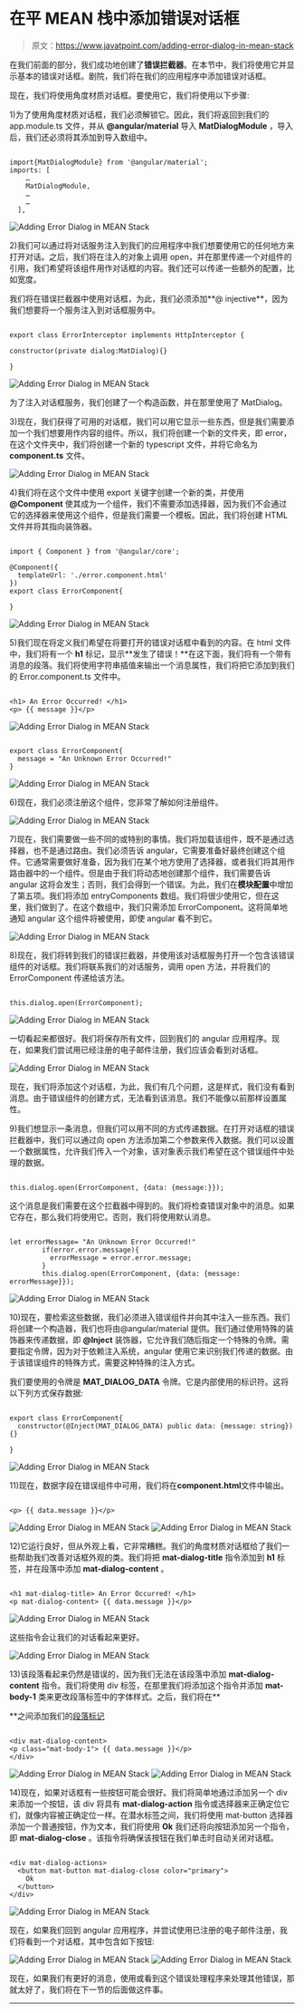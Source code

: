 # 在平 MEAN 栈中添加错误对话框

> 原文：<https://www.javatpoint.com/adding-error-dialog-in-mean-stack>

在我们前面的部分，我们成功地创建了**错误拦截器**。在本节中，我们将使用它并显示基本的错误对话框。剧院，我们将在我们的应用程序中添加错误对话框。

现在，我们将使用角度材质对话框。要使用它，我们将使用以下步骤:

1)为了使用角度材质对话框，我们必须解锁它。因此，我们将返回到我们的 app.module.ts 文件，并从 **@angular/material** 导入 **MatDialogModule** ，导入后，我们还必须将其添加到导入数组中。

```

import{MatDialogModule} from '@angular/material';
imports: [
    …
    MatDialogModule,
    …
    …
  ],

```

![Adding Error Dialog in MEAN Stack](img/eb9ca0ca98a47968e27d1dd4a2fb7c07.png)

2)我们可以通过将对话服务注入到我们的应用程序中我们想要使用它的任何地方来打开对话。之后，我们将在注入的对象上调用 open，并在那里传递一个对组件的引用，我们希望将该组件用作对话框的内容。我们还可以传递一些额外的配置，比如宽度。

我们将在错误拦截器中使用对话框，为此，我们必须添加**@ injective**，因为我们想要将一个服务注入到对话框服务中。

```

export class ErrorInterceptor implements HttpInterceptor {

constructor(private dialog:MatDialog){}

}

```

![Adding Error Dialog in MEAN Stack](img/36b3e6d82c53c8d0826c715d8bbd4d77.png)

为了注入对话框服务，我们创建了一个构造函数，并在那里使用了 MatDialog。

3)现在，我们获得了可用的对话框，我们可以用它显示一些东西，但是我们需要添加一个我们想要用作内容的组件。所以，我们将创建一个新的文件夹，即 error，在这个文件夹中，我们将创建一个新的 typescript 文件，并将它命名为 **component.ts** 文件。

![Adding Error Dialog in MEAN Stack](img/8d32a107c704a9fd05ecf85ad9f91824.png)

4)我们将在这个文件中使用 export 关键字创建一个新的类，并使用 **@Component** 使其成为一个组件，我们不需要添加选择器，因为我们不会通过它的选择器来使用这个组件，但是我们需要一个模板。因此，我们将创建 HTML 文件并将其指向装饰器。

```

import { Component } from '@angular/core';

@Component({
  templateUrl: './error.component.html'
})
export class ErrorComponent{

}

```

![Adding Error Dialog in MEAN Stack](img/00b3aa44e2fb90284a7f4ffcc447838d.png)

5)我们现在将定义我们希望在将要打开的错误对话框中看到的内容。在 html 文件中，我们将有一个 **h1** 标记，显示**发生了错误！**在这下面，我们将有一个带有消息的段落。我们将使用字符串插值来输出一个消息属性，我们将把它添加到我们的 Error.component.ts 文件中。

```

<h1> An Error Occurred! </h1>
<p> {{ message }}</p>

```

![Adding Error Dialog in MEAN Stack](img/478567d31a4ebbbf0bf9093b23279d9b.png)

```

export class ErrorComponent{
  message = "An Unknown Error Occurred!"
}

```

![Adding Error Dialog in MEAN Stack](img/eb70a8daa1ded6ffca7ad5b3c2fa0d64.png)

6)现在，我们必须注册这个组件，您非常了解如何注册组件。

![Adding Error Dialog in MEAN Stack](img/c480ed0e26550ef90be8ae0d90358535.png)

7)现在，我们需要做一些不同的或特别的事情。我们将加载该组件，既不是通过选择器，也不是通过路由。我们必须告诉 angular，它需要准备好最终创建这个组件。它通常需要做好准备，因为我们在某个地方使用了选择器，或者我们将其用作路由器中的一个组件。但是由于我们将动态地创建那个组件，我们需要告诉 angular 这将会发生；否则，我们会得到一个错误。为此，我们在**模块配置**中增加了第五项。我们将添加 entryComponents 数组。我们将很少使用它，但在这里，我们做到了。在这个数组中，我们只需添加 ErrorComponent。这将简单地通知 angular 这个组件将被使用，即使 angular 看不到它。

![Adding Error Dialog in MEAN Stack](img/3d870b4e46a3f46d0cee93b5a2344c01.png)

8)现在，我们将转到我们的错误拦截器，并使用该对话框服务打开一个包含该错误组件的对话框。我们将联系我们的对话服务，调用 open 方法，并将我们的 ErrorComponent 传递给该方法。

```

this.dialog.open(ErrorComponent);

```

![Adding Error Dialog in MEAN Stack](img/f4b1ec97f194b9c6be564074de9a190d.png)

一切看起来都很好。我们将保存所有文件，回到我们的 angular 应用程序。现在，如果我们尝试用已经注册的电子邮件注册，我们应该会看到对话框。

![Adding Error Dialog in MEAN Stack](img/0f23caddc5272504da830810203078da.png)

现在，我们将添加这个对话框，为此，我们有几个问题，这是样式，我们没有看到消息。由于错误组件的创建方式，无法看到该消息。我们不能像以前那样设置属性。

9)我们想显示一条消息，但我们可以用不同的方式传递数据。在打开对话框的错误拦截器中，我们可以通过向 open 方法添加第二个参数来传入数据。我们可以设置一个数据属性，允许我们传入一个对象，该对象表示我们希望在这个错误组件中处理的数据。

```

this.dialog.open(ErrorComponent, {data: {message:}});

```

这个消息是我们需要在这个拦截器中得到的。我们将检查错误对象中的消息。如果它存在，那么我们将使用它。否则，我们将使用默认消息。

```

let errorMessage= "An Unknown Error Occurred!"
        if(error.error.message){
          errorMessage = error.error.message;
        }
        this.dialog.open(ErrorComponent, {data: {message: errorMessage}});

```

![Adding Error Dialog in MEAN Stack](img/ec6f97a03eaf4944527e6b8a8d9d35d4.png)

10)现在，要检索这些数据，我们必须进入错误组件并向其中注入一些东西。我们将创建一个构造器，我们也将由@angular/material 提供。我们通过使用特殊的装饰器来传递数据，即 **@Inject** 装饰器，它允许我们随后指定一个特殊的令牌。需要指定令牌，因为对于依赖注入系统，angular 使用它来识别我们传递的数据。由于该错误组件的特殊方式，需要这种特殊的注入方式。

我们要使用的令牌是 **MAT_DIALOG_DATA** 令牌。它是内部使用的标识符。这将以下列方式保存数据:

```

export class ErrorComponent{
  constructor(@Inject(MAT_DIALOG_DATA) public data: {message: string}){}

}

```

![Adding Error Dialog in MEAN Stack](img/42c881c97b4f744b321680ca8e04ec09.png)

11)现在，数据字段在错误组件中可用，我们将在**component.html**文件中输出。

```

<p> {{ data.message }}</p>

```

![Adding Error Dialog in MEAN Stack](img/77f7bccf7d0d98a9253dbcf4d299f4ec.png)
![Adding Error Dialog in MEAN Stack](img/6928c3c2aefb3ab376ce3989d4a6790e.png)

12)它运行良好，但从外观上看，它非常糟糕。我们的角度材质对话框给了我们一些帮助我们改善对话框外观的类。我们将把 **mat-dialog-title** 指令添加到 **h1** 标签，并在段落中添加 **mat-dialog-content** 。

```

<h1 mat-dialog-title> An Error Occurred! </h1>
<p mat-dialog-content> {{ data.message }}</p>

```

![Adding Error Dialog in MEAN Stack](img/9b7e6c140d34e67a0da0821d4b65ed67.png)

这些指令会让我们的对话看起来更好。

![Adding Error Dialog in MEAN Stack](img/65fda64db2d6a6637fbe38e75be6cbd7.png)

13)该段落看起来仍然是错误的，因为我们无法在该段落中添加 **mat-dialog-content** 指令。我们将使用 div 标签，在那里我们将添加这个指令并添加 **mat-body-1** 类来更改段落标签中的字体样式。之后，我们将在**[<div></div>](https://www.javatpoint.com/html-div-tag)**之间添加我们的[段落标记](https://www.javatpoint.com/html-paragraph)

```

<div mat-dialog-content>
<p class="mat-body-1"> {{ data.message }}</p>
</div>

```

![Adding Error Dialog in MEAN Stack](img/77e0b56a1b0043218997378138ebb68f.png)
![Adding Error Dialog in MEAN Stack](img/2be0c9f8bef2a078c8070adf95a9c72f.png)

14)现在，如果对话框有一些按钮可能会很好。我们将简单地通过添加另一个 div 来添加一个按钮，该 div 将具有 **mat-dialog-action** 指令或选择器来正确定位它们，就像内容被正确定位一样。在潜水标签之间，我们将使用 mat-button 选择器添加一个普通按钮，作为文本，我们将使用 **Ok** 我们还将向按钮添加另一个指令，即 **mat-dialog-close** 。该指令将确保该按钮在我们单击时自动关闭对话框。

```

<div mat-dialog-actions>
  <button mat-button mat-dialog-close color="primary">
    Ok
  </button>
</div>

```

![Adding Error Dialog in MEAN Stack](img/13a96e8c98d7be96ae87c8f1125fd9a8.png)

现在，如果我们回到 angular 应用程序，并尝试使用已注册的电子邮件注册，我们将看到一个对话框，其中包含如下按钮:

![Adding Error Dialog in MEAN Stack](img/eaeaac3c5235c12f185d9cf65e73f540.png)
![Adding Error Dialog in MEAN Stack](img/3a2d1bcb8fcee23b0a4dfc28643c2068.png)

现在，如果我们有更好的消息，使用或看到这个错误处理程序来处理其他错误，那就太好了，我们将在下一节的后面做这件事。

* * *